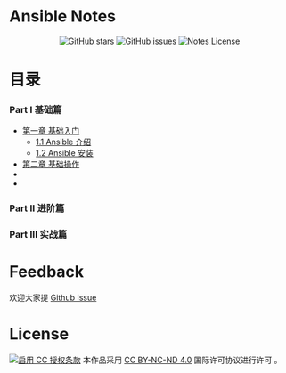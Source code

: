 # Ansible Notes

<p align="center">
  <a href="https://github.com/erdong/ansible-notes/stargazers"><img alt="GitHub stars" src="https://img.shields.io/github/stars/erdong/ansible-notes.svg?style=popout"></a>
  <a href="https://github.com/erdong/ansible-notes/issues"><img alt="GitHub issues" src="https://img.shields.io/github/issues/erdong/ansible-notes.svg?style=popout"></a>
  <a href="https://creativecommons.org/licenses/by-nc-nd/4.0/deed.en"><img alt="Notes License" src="https://img.shields.io/badge/License-CC%20BY--NC--ND%204.0-lightgrey.svg?style=popout"></a>
</p>

# 目录

### Part Ⅰ 基础篇

* [第一章 基础入门](ch01/README.md)
    * [1.1 Ansible 介绍](ch01/1.1-ansible-introduce.md)
    * [1.2 Ansible 安装](ch01/1.2-ansible-install.md)
* [第二章 基础操作](ch02/README.md)
* []()
* []()

### Part ⅠⅠ 进阶篇


### Part ⅠⅠⅠ 实战篇


# Feedback

欢迎大家提 [Github Issue](https://github.com/erdong/ansible-notes/issues) 


# License



<a rel="license" href="https://creativecommons.org/licenses/by-nc-nd/4.0/deed.zh"><img alt="启用 CC 授权条款" style="border-width:0" src="https://i.creativecommons.org/l/by-nc-nd/4.0/88x31.png" /></a>
本作品采用 [CC BY-NC-ND 4.0](https://creativecommons.org/licenses/by-nc-nd/4.0/deed.en) 国际许可协议进行许可 。
